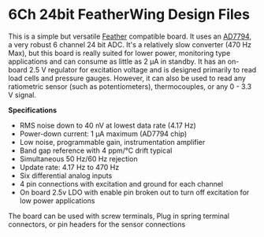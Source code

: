 # 6Ch 24bit FeatherWing Design Files

This is a simple but versatile [Feather](https://learn.adafruit.com/adafruit-feather/feather-specification) compatible board. It uses an [AD7794](https://www.analog.com/media/en/technical-documentation/data-sheets/AD7794_7795.pdf), a very robust 6 channel 24 bit ADC. It's a relatively slow converter (470 Hz Max), but this board is really suited for lower power, monitoring type applications and can consume as little as 2 μA in standby. It has an on-board 2.5 V regulator for excitation voltage and is designed primarily to read load cells and pressure gauges. However, it can also be used to read any ratiometric sensor (such as potentiometers), thermocouples, or any 0 - 3.3 V signal.

**Specifications**

- RMS noise down to 40 nV at lowest data rate (4.17 Hz)
- Power-down current: 1 μA maximum (AD7794 chip) 
- Low noise, programmable gain, instrumentation amplifier
- Band gap reference with 4 ppm/°C drift typical
- Simultaneous 50 Hz/60 Hz rejection
- Update rate: 4.17 Hz to 470 Hz
- Six differential analog inputs
- 4 pin connections with excitation and ground for each channel
- On board 2.5v LDO with enable pin broken out to turn off excitation for low power applications

The board can be used with screw terminals, Plug in spring terminal connectors, or pin headers for the sensor connections
